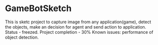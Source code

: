 # GameBotSketch
This is sketc project to capture image from any application(game), detect the objects, make an decision for agent and send action to application. 
Status - freezed. Project completion - 30%
Known issues: performance of object detection.
